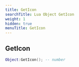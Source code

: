 ```yaml
---
title: GetIcon
searchTitle: Lua Object GetIcon
weight: 1
hidden: true
menuTitle: GetIcon
---
```

## GetIcon
```lua
Object:GetIcon(); -- number
```